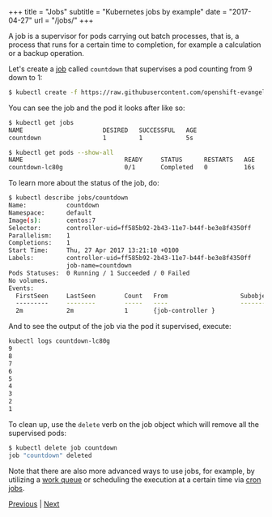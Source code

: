 +++
title = "Jobs"
subtitle = "Kubernetes jobs by example"
date = "2017-04-27"
url = "/jobs/"
+++

A job is a supervisor for pods carrying out batch processes, that is,
a process that runs for a certain time to completion, for example a calculation
or a backup operation.

Let's create a [job](https://github.com/openshift-evangelists/kbe/blob/master/specs/jobs/job.yaml)
called `countdown` that supervises a pod counting from 9 down to 1:

```bash
$ kubectl create -f https://raw.githubusercontent.com/openshift-evangelists/kbe/master/specs/jobs/job.yaml
```

You can see the job and the pod it looks after like so:

```bash
$ kubectl get jobs
NAME                      DESIRED   SUCCESSFUL   AGE
countdown                 1         1            5s

$ kubectl get pods --show-all
NAME                            READY     STATUS      RESTARTS   AGE
countdown-lc80g                 0/1       Completed   0          16s
```

To learn more about the status of the job, do:

```bash
$ kubectl describe jobs/countdown
Name:           countdown
Namespace:      default
Image(s):       centos:7
Selector:       controller-uid=ff585b92-2b43-11e7-b44f-be3e8f4350ff
Parallelism:    1
Completions:    1
Start Time:     Thu, 27 Apr 2017 13:21:10 +0100
Labels:         controller-uid=ff585b92-2b43-11e7-b44f-be3e8f4350ff
                job-name=countdown
Pods Statuses:  0 Running / 1 Succeeded / 0 Failed
No volumes.
Events:
  FirstSeen     LastSeen        Count   From                    SubobjectPath   Type            Reason                  Message
  ---------     --------        -----   ----                    -------------   --------        ------                  -------
  2m            2m              1       {job-controller }                       Normal          SuccessfulCreate        Created pod: countdown-lc80g
```

And to see the output of the job via the pod it supervised, execute:

```bash
kubectl logs countdown-lc80g
9
8
7
6
5
4
3
2
1
```

To clean up, use the `delete` verb on the job object which will remove all the
supervised pods:

```bash
$ kubectl delete job countdown
job "countdown" deleted
```

Note that there are also more advanced ways to use jobs, for example,
by utilizing a [work queue](https://kubernetes.io/docs/tasks/job/coarse-parallel-processing-work-queue/)
or scheduling the execution at a certain time via [cron jobs](https://kubernetes.io/docs/concepts/workloads/controllers/cron-jobs/).

[Previous](/logging) | [Next](/statefulset)
